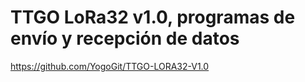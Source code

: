 # TTGO LoRa32 v1.0, programas de envío y recepción de datos

https://github.com/YogoGit/TTGO-LORA32-V1.0  



